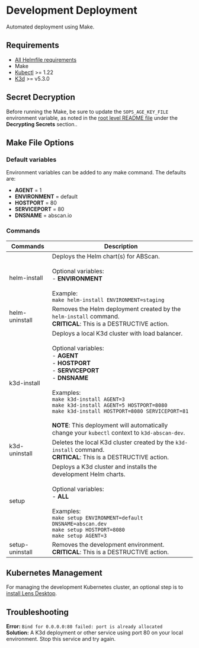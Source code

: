 # Development Deployment
Automated deployment using Make.

## Requirements
* [All Helmfile requirements](../README.md)
* Make
* [Kubectl](https://kubernetes.io/docs/tasks/tools/) >= 1.22
* [K3d](https://k3d.io/v5.3.0/) >= v5.3.0

## Secret Decryption
Before running the Make, be sure to update the `SOPS_AGE_KEY_FILE` environment variable, as noted in the [root level README file](../README.md) under the **Decrypting Secrets** section..

## Make File Options

### Default variables
Environment variables can be added to any make command. The defaults are:
* **AGENT** = 1
* **ENVIRONMENT** = default
* **HOSTPORT** = 80
* **SERVICEPORT** = 80
* **DNSNAME** = abscan.io

### Commands

| Commands | Description |
| --- | --- |
| helm-install | Deploys the Helm chart(s) for ABScan. <br><br> Optional variables: <br> - **ENVIRONMENT** <br><br> Example: <br> `make helm-install ENVIRONMENT=staging` |
| helm-uninstall | Removes the Helm deployment created by the `helm-install` command. <br> **CRITICAL**: This is a DESTRUCTIVE action. |
| k3d-install | Deploys a local K3d cluster with load balancer. <br><br> Optional variables: <br> - **AGENT** <br> - **HOSTPORT** <br> - **SERVICEPORT** <br> - **DNSNAME** <br><br> Examples: <br> `make k3d-install AGENT=3` <br> `make k3d-install AGENT=5 HOSTPORT=8080` <br> `make k3d-install HOSTPORT=8080 SERVICEPORT=81` <br><br> **NOTE**: This deployment will automatically change your `kubectl` context to `k3d-abscan-dev`. |
| k3d-uninstall | Deletes the local K3d cluster created by the `k3d-install` command. <br> **CRITICAL**: This is a DESTRUCTIVE action. |
| setup | Deploys a K3d cluster and installs the development Helm charts. <br><br> Optional variables: <br> - **ALL** <br><br> Examples: <br> `make setup ENVIRONMENT=default DNSNAME=abscan.dev` <br> `make setup HOSTPORT=8080` <br> `make setup AGENT=3` |
| setup-uninstall | Removes the development environment. <br> **CRITICAL**: This is a DESTRUCTIVE action. |

## Kubernetes Management
For managing the development Kubernetes cluster, an optional step is to [install Lens Desktop](https://k8slens.dev/).

## Troubleshooting
**Error:** `Bind for 0.0.0.0:80 failed: port is already allocated` <br>
**Solution:** A K3d deployment or other service using port 80 on your local environment. Stop this service and try again.